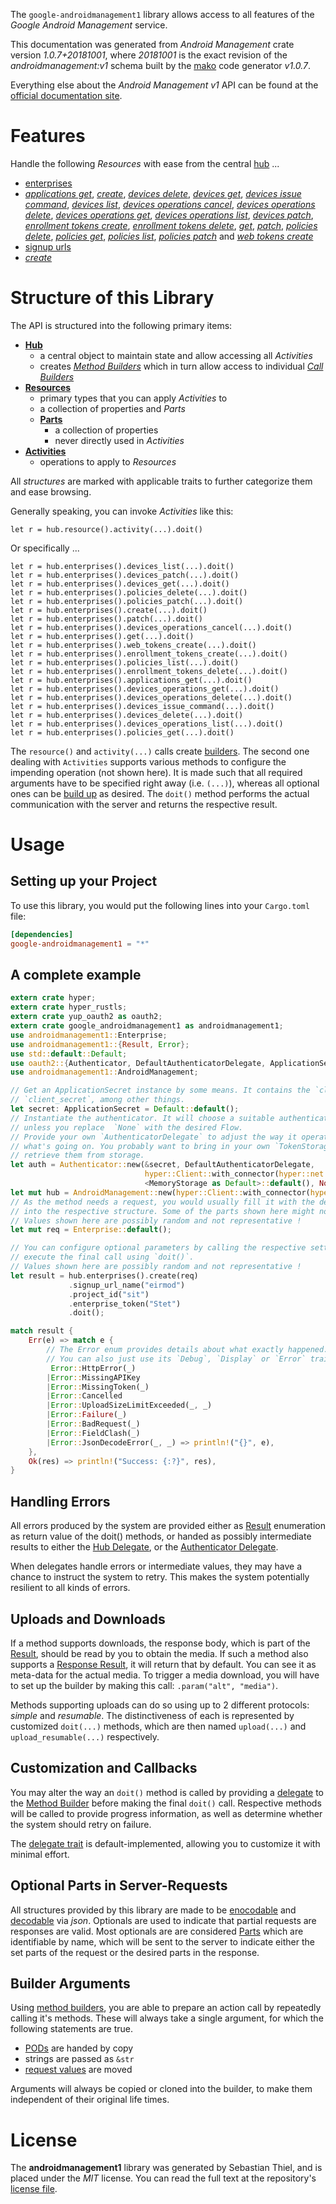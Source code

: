 <!---
DO NOT EDIT !
This file was generated automatically from 'src/mako/api/README.md.mako'
DO NOT EDIT !
-->
The `google-androidmanagement1` library allows access to all features of the *Google Android Management* service.

This documentation was generated from *Android Management* crate version *1.0.7+20181001*, where *20181001* is the exact revision of the *androidmanagement:v1* schema built by the [mako](http://www.makotemplates.org/) code generator *v1.0.7*.

Everything else about the *Android Management* *v1* API can be found at the
[official documentation site](https://developers.google.com/android/management).
# Features

Handle the following *Resources* with ease from the central [hub](https://docs.rs/google-androidmanagement1/1.0.7+20181001/google_androidmanagement1/struct.AndroidManagement.html) ... 

* [enterprises](https://docs.rs/google-androidmanagement1/1.0.7+20181001/google_androidmanagement1/struct.Enterprise.html)
 * [*applications get*](https://docs.rs/google-androidmanagement1/1.0.7+20181001/google_androidmanagement1/struct.EnterpriseApplicationGetCall.html), [*create*](https://docs.rs/google-androidmanagement1/1.0.7+20181001/google_androidmanagement1/struct.EnterpriseCreateCall.html), [*devices delete*](https://docs.rs/google-androidmanagement1/1.0.7+20181001/google_androidmanagement1/struct.EnterpriseDeviceDeleteCall.html), [*devices get*](https://docs.rs/google-androidmanagement1/1.0.7+20181001/google_androidmanagement1/struct.EnterpriseDeviceGetCall.html), [*devices issue command*](https://docs.rs/google-androidmanagement1/1.0.7+20181001/google_androidmanagement1/struct.EnterpriseDeviceIssueCommandCall.html), [*devices list*](https://docs.rs/google-androidmanagement1/1.0.7+20181001/google_androidmanagement1/struct.EnterpriseDeviceListCall.html), [*devices operations cancel*](https://docs.rs/google-androidmanagement1/1.0.7+20181001/google_androidmanagement1/struct.EnterpriseDeviceOperationCancelCall.html), [*devices operations delete*](https://docs.rs/google-androidmanagement1/1.0.7+20181001/google_androidmanagement1/struct.EnterpriseDeviceOperationDeleteCall.html), [*devices operations get*](https://docs.rs/google-androidmanagement1/1.0.7+20181001/google_androidmanagement1/struct.EnterpriseDeviceOperationGetCall.html), [*devices operations list*](https://docs.rs/google-androidmanagement1/1.0.7+20181001/google_androidmanagement1/struct.EnterpriseDeviceOperationListCall.html), [*devices patch*](https://docs.rs/google-androidmanagement1/1.0.7+20181001/google_androidmanagement1/struct.EnterpriseDevicePatchCall.html), [*enrollment tokens create*](https://docs.rs/google-androidmanagement1/1.0.7+20181001/google_androidmanagement1/struct.EnterpriseEnrollmentTokenCreateCall.html), [*enrollment tokens delete*](https://docs.rs/google-androidmanagement1/1.0.7+20181001/google_androidmanagement1/struct.EnterpriseEnrollmentTokenDeleteCall.html), [*get*](https://docs.rs/google-androidmanagement1/1.0.7+20181001/google_androidmanagement1/struct.EnterpriseGetCall.html), [*patch*](https://docs.rs/google-androidmanagement1/1.0.7+20181001/google_androidmanagement1/struct.EnterprisePatchCall.html), [*policies delete*](https://docs.rs/google-androidmanagement1/1.0.7+20181001/google_androidmanagement1/struct.EnterprisePolicyDeleteCall.html), [*policies get*](https://docs.rs/google-androidmanagement1/1.0.7+20181001/google_androidmanagement1/struct.EnterprisePolicyGetCall.html), [*policies list*](https://docs.rs/google-androidmanagement1/1.0.7+20181001/google_androidmanagement1/struct.EnterprisePolicyListCall.html), [*policies patch*](https://docs.rs/google-androidmanagement1/1.0.7+20181001/google_androidmanagement1/struct.EnterprisePolicyPatchCall.html) and [*web tokens create*](https://docs.rs/google-androidmanagement1/1.0.7+20181001/google_androidmanagement1/struct.EnterpriseWebTokenCreateCall.html)
* [signup urls](https://docs.rs/google-androidmanagement1/1.0.7+20181001/google_androidmanagement1/struct.SignupUrl.html)
 * [*create*](https://docs.rs/google-androidmanagement1/1.0.7+20181001/google_androidmanagement1/struct.SignupUrlCreateCall.html)




# Structure of this Library

The API is structured into the following primary items:

* **[Hub](https://docs.rs/google-androidmanagement1/1.0.7+20181001/google_androidmanagement1/struct.AndroidManagement.html)**
    * a central object to maintain state and allow accessing all *Activities*
    * creates [*Method Builders*](https://docs.rs/google-androidmanagement1/1.0.7+20181001/google_androidmanagement1/trait.MethodsBuilder.html) which in turn
      allow access to individual [*Call Builders*](https://docs.rs/google-androidmanagement1/1.0.7+20181001/google_androidmanagement1/trait.CallBuilder.html)
* **[Resources](https://docs.rs/google-androidmanagement1/1.0.7+20181001/google_androidmanagement1/trait.Resource.html)**
    * primary types that you can apply *Activities* to
    * a collection of properties and *Parts*
    * **[Parts](https://docs.rs/google-androidmanagement1/1.0.7+20181001/google_androidmanagement1/trait.Part.html)**
        * a collection of properties
        * never directly used in *Activities*
* **[Activities](https://docs.rs/google-androidmanagement1/1.0.7+20181001/google_androidmanagement1/trait.CallBuilder.html)**
    * operations to apply to *Resources*

All *structures* are marked with applicable traits to further categorize them and ease browsing.

Generally speaking, you can invoke *Activities* like this:

```Rust,ignore
let r = hub.resource().activity(...).doit()
```

Or specifically ...

```ignore
let r = hub.enterprises().devices_list(...).doit()
let r = hub.enterprises().devices_patch(...).doit()
let r = hub.enterprises().devices_get(...).doit()
let r = hub.enterprises().policies_delete(...).doit()
let r = hub.enterprises().policies_patch(...).doit()
let r = hub.enterprises().create(...).doit()
let r = hub.enterprises().patch(...).doit()
let r = hub.enterprises().devices_operations_cancel(...).doit()
let r = hub.enterprises().get(...).doit()
let r = hub.enterprises().web_tokens_create(...).doit()
let r = hub.enterprises().enrollment_tokens_create(...).doit()
let r = hub.enterprises().policies_list(...).doit()
let r = hub.enterprises().enrollment_tokens_delete(...).doit()
let r = hub.enterprises().applications_get(...).doit()
let r = hub.enterprises().devices_operations_get(...).doit()
let r = hub.enterprises().devices_operations_delete(...).doit()
let r = hub.enterprises().devices_issue_command(...).doit()
let r = hub.enterprises().devices_delete(...).doit()
let r = hub.enterprises().devices_operations_list(...).doit()
let r = hub.enterprises().policies_get(...).doit()
```

The `resource()` and `activity(...)` calls create [builders][builder-pattern]. The second one dealing with `Activities` 
supports various methods to configure the impending operation (not shown here). It is made such that all required arguments have to be 
specified right away (i.e. `(...)`), whereas all optional ones can be [build up][builder-pattern] as desired.
The `doit()` method performs the actual communication with the server and returns the respective result.

# Usage

## Setting up your Project

To use this library, you would put the following lines into your `Cargo.toml` file:

```toml
[dependencies]
google-androidmanagement1 = "*"
```

## A complete example

```Rust
extern crate hyper;
extern crate hyper_rustls;
extern crate yup_oauth2 as oauth2;
extern crate google_androidmanagement1 as androidmanagement1;
use androidmanagement1::Enterprise;
use androidmanagement1::{Result, Error};
use std::default::Default;
use oauth2::{Authenticator, DefaultAuthenticatorDelegate, ApplicationSecret, MemoryStorage};
use androidmanagement1::AndroidManagement;

// Get an ApplicationSecret instance by some means. It contains the `client_id` and 
// `client_secret`, among other things.
let secret: ApplicationSecret = Default::default();
// Instantiate the authenticator. It will choose a suitable authentication flow for you, 
// unless you replace  `None` with the desired Flow.
// Provide your own `AuthenticatorDelegate` to adjust the way it operates and get feedback about 
// what's going on. You probably want to bring in your own `TokenStorage` to persist tokens and
// retrieve them from storage.
let auth = Authenticator::new(&secret, DefaultAuthenticatorDelegate,
                              hyper::Client::with_connector(hyper::net::HttpsConnector::new(hyper_rustls::TlsClient::new())),
                              <MemoryStorage as Default>::default(), None);
let mut hub = AndroidManagement::new(hyper::Client::with_connector(hyper::net::HttpsConnector::new(hyper_rustls::TlsClient::new())), auth);
// As the method needs a request, you would usually fill it with the desired information
// into the respective structure. Some of the parts shown here might not be applicable !
// Values shown here are possibly random and not representative !
let mut req = Enterprise::default();

// You can configure optional parameters by calling the respective setters at will, and
// execute the final call using `doit()`.
// Values shown here are possibly random and not representative !
let result = hub.enterprises().create(req)
             .signup_url_name("eirmod")
             .project_id("sit")
             .enterprise_token("Stet")
             .doit();

match result {
    Err(e) => match e {
        // The Error enum provides details about what exactly happened.
        // You can also just use its `Debug`, `Display` or `Error` traits
         Error::HttpError(_)
        |Error::MissingAPIKey
        |Error::MissingToken(_)
        |Error::Cancelled
        |Error::UploadSizeLimitExceeded(_, _)
        |Error::Failure(_)
        |Error::BadRequest(_)
        |Error::FieldClash(_)
        |Error::JsonDecodeError(_, _) => println!("{}", e),
    },
    Ok(res) => println!("Success: {:?}", res),
}

```
## Handling Errors

All errors produced by the system are provided either as [Result](https://docs.rs/google-androidmanagement1/1.0.7+20181001/google_androidmanagement1/enum.Result.html) enumeration as return value of 
the doit() methods, or handed as possibly intermediate results to either the 
[Hub Delegate](https://docs.rs/google-androidmanagement1/1.0.7+20181001/google_androidmanagement1/trait.Delegate.html), or the [Authenticator Delegate](https://docs.rs/yup-oauth2/*/yup_oauth2/trait.AuthenticatorDelegate.html).

When delegates handle errors or intermediate values, they may have a chance to instruct the system to retry. This 
makes the system potentially resilient to all kinds of errors.

## Uploads and Downloads
If a method supports downloads, the response body, which is part of the [Result](https://docs.rs/google-androidmanagement1/1.0.7+20181001/google_androidmanagement1/enum.Result.html), should be
read by you to obtain the media.
If such a method also supports a [Response Result](https://docs.rs/google-androidmanagement1/1.0.7+20181001/google_androidmanagement1/trait.ResponseResult.html), it will return that by default.
You can see it as meta-data for the actual media. To trigger a media download, you will have to set up the builder by making
this call: `.param("alt", "media")`.

Methods supporting uploads can do so using up to 2 different protocols: 
*simple* and *resumable*. The distinctiveness of each is represented by customized 
`doit(...)` methods, which are then named `upload(...)` and `upload_resumable(...)` respectively.

## Customization and Callbacks

You may alter the way an `doit()` method is called by providing a [delegate](https://docs.rs/google-androidmanagement1/1.0.7+20181001/google_androidmanagement1/trait.Delegate.html) to the 
[Method Builder](https://docs.rs/google-androidmanagement1/1.0.7+20181001/google_androidmanagement1/trait.CallBuilder.html) before making the final `doit()` call. 
Respective methods will be called to provide progress information, as well as determine whether the system should 
retry on failure.

The [delegate trait](https://docs.rs/google-androidmanagement1/1.0.7+20181001/google_androidmanagement1/trait.Delegate.html) is default-implemented, allowing you to customize it with minimal effort.

## Optional Parts in Server-Requests

All structures provided by this library are made to be [enocodable](https://docs.rs/google-androidmanagement1/1.0.7+20181001/google_androidmanagement1/trait.RequestValue.html) and 
[decodable](https://docs.rs/google-androidmanagement1/1.0.7+20181001/google_androidmanagement1/trait.ResponseResult.html) via *json*. Optionals are used to indicate that partial requests are responses 
are valid.
Most optionals are are considered [Parts](https://docs.rs/google-androidmanagement1/1.0.7+20181001/google_androidmanagement1/trait.Part.html) which are identifiable by name, which will be sent to 
the server to indicate either the set parts of the request or the desired parts in the response.

## Builder Arguments

Using [method builders](https://docs.rs/google-androidmanagement1/1.0.7+20181001/google_androidmanagement1/trait.CallBuilder.html), you are able to prepare an action call by repeatedly calling it's methods.
These will always take a single argument, for which the following statements are true.

* [PODs][wiki-pod] are handed by copy
* strings are passed as `&str`
* [request values](https://docs.rs/google-androidmanagement1/1.0.7+20181001/google_androidmanagement1/trait.RequestValue.html) are moved

Arguments will always be copied or cloned into the builder, to make them independent of their original life times.

[wiki-pod]: http://en.wikipedia.org/wiki/Plain_old_data_structure
[builder-pattern]: http://en.wikipedia.org/wiki/Builder_pattern
[google-go-api]: https://github.com/google/google-api-go-client

# License
The **androidmanagement1** library was generated by Sebastian Thiel, and is placed 
under the *MIT* license.
You can read the full text at the repository's [license file][repo-license].

[repo-license]: https://github.com/Byron/google-apis-rsblob/master/LICENSE.md

